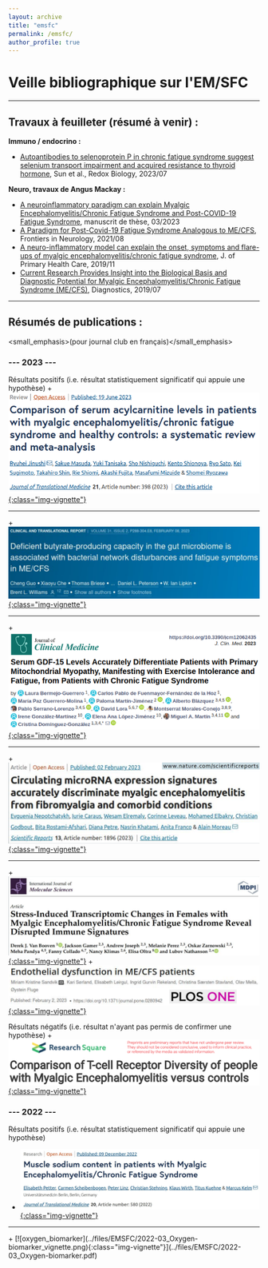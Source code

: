 ```yaml
---
layout: archive
title: "emsfc"
permalink: /emsfc/
author_profile: true
---
```


# Veille bibliographique sur l'EM/SFC

<hr class="hr_gradient" />

## Travaux à feuilleter (résumé à venir) :

**Immuno / endocrino :**
   - [Autoantibodies to selenoprotein P in chronic fatigue syndrome suggest selenium transport impairment and acquired resistance to thyroid hormone](https://www.ncbi.nlm.nih.gov/pmc/articles/PMC10338150/), Sun et al., Redox Biology, 2023/07

**Neuro, travaux de Angus Mackay :**
   - [A neuroinflammatory paradigm can explain Myalgic Encephalomyelitis/Chronic Fatigue Syndrome and Post-COVID-19 Fatigue Syndrome](https://ourarchive.otago.ac.nz/handle/10523/15089), manuscrit de thèse, 03/2023
   - [A Paradigm for Post-Covid-19 Fatigue Syndrome Analogous to ME/CFS](https://www.frontiersin.org/articles/10.3389/fneur.2021.701419/full), Frontiers in Neurology, 2021/08
   - [A neuro-inflammatory model can explain the onset, symptoms and flare-ups of myalgic encephalomyelitis/chronic fatigue syndrome](https://www.publish.csiro.au/hc/HC19041), J. of Primary Health Care, 2019/11
   - [Current Research Provides Insight into the Biological Basis and Diagnostic Potential for Myalgic Encephalomyelitis/Chronic Fatigue Syndrome (ME/CFS)](https://www.mdpi.com/2075-4418/9/3/73), Diagnostics, 2019/07

<hr class="hr_gradient" />

## Résumés de publications :
<small_emphasis>(pour journal club en français)</small_emphasis>

### --- 2023 ---
Résultats positifs (i.e. résultat statistiquement significatif qui appuie une hypothèse)
    + [![acylcarnitine](../files/EMSFC/2023-06_acylcarnitine_vignette.png){:class="img-vignette"}](../files/EMSFC/2023-06_acylcarnitine.html)  
    <hr/>
    + [![butyrate_dysbiosis](../files/EMSFC/2023-02_Gut-microbiome-butyrate_vignette.png){:class="img-vignette"}](../files/EMSFC/2023-02_Gut-microbiome-butyrate.html)  
    <hr/>
    + [![gdf15](../files/EMSFC/2023-03_GDF15-differentiate-patients_vignette.png){:class="img-vignette"}](../files/EMSFC/2023-03_GDF15-differentiate-patients.html)  
    <hr/>
    + [![circulating_miRNA](../files/EMSFC/2023-02_Circulating-miRNA_vignette.png){:class="img-vignette"}](../files/EMSFC/2023-02_Circulating-miRNA.pdf)  
    <hr/>
    + [![transcriptomic-changes](../files/EMSFC/2023-01_Exercice-transcriptomic-changes_vignette.png){:class="img-vignette"}](../files/EMSFC/2023-01_Exercice-transcriptomic-changes.pdf)
    + [![endothelial_dysfonction](../files/EMSFC/2023-02_Endothelial-dysfonction_vignette.png){:class="img-vignette"}](../files/EMSFC/2023-02_Endothelial-dysfonction.pdf)  

Résultats négatifs (i.e. résultat n'ayant pas permis de confirmer une hypothèse)
    + [![tcell](../files/EMSFC/2023-07_Tcell_vignette.png){:class="img-vignette"}](../files/EMSFC/2023-07_Tcell.html)  
    <!-- + [![circRNA](../files/EMSFC/2023-06_circRNA_vignette.png){:class="img-vignette"}](../files/EMSFC/2023-06_circRNA.html)  
    <hr/>-->


### --- 2022 ---
Résultats positifs (i.e. résultat statistiquement significatif qui appuie une hypothèse)
   +  [![transcriptomic-changes](../files/EMSFC/2022-12_Muscle-sodium-content_vignette.png){:class="img-vignette"}](../files/EMSFC/2022-12_Muscle-sodium-content.pdf)  
   <hr/>
   + [![oxygen_biomarker](../files/EMSFC/2022-03_Oxygen-biomarker_vignette.png){:class="img-vignette"}](../files/EMSFC/2022-03_Oxygen-biomarker.pdf)


<!--### --- 2016 ---
   +  [![MM-vs-SFC](../files/EMSFC/2016-06_MM-vs-SFC_vignette.png){:class="img-vignette"}](../files/EMSFC/2016-06_MM-vs-SFC.html)-->

